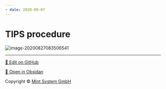```yaml
---
- date: 2020-09-07
---
```


# TIPS procedure

![image-20200827083506541](https://photos.thisispiggy.com/file/wikiFiles/image-20200827083506541.png)


<hr>

[📝 Edit on GitHub](https://github.com/Mint-System/Knowledge/blob/master/TIPS%20procedure.md)

[📂 Open in Obsidan](obsidian://open?vault=Knowledge%20Mint%20System&file=TIPS%20procedure.md ':target=_self')

<footer>Copyright © <a href="https://www.mint-system.ch/">Mint System GmbH</a></footer>